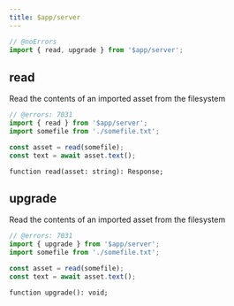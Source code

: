 ```yaml
---
title: $app/server
---
```




```js
// @noErrors
import { read, upgrade } from '$app/server';
```

## read

Read the contents of an imported asset from the filesystem

```js
// @errors: 7031
import { read } from '$app/server';
import somefile from './somefile.txt';

const asset = read(somefile);
const text = await asset.text();
```

<div class="ts-block">

```dts
function read(asset: string): Response;
```

</div>



## upgrade

Read the contents of an imported asset from the filesystem

```js
// @errors: 7031
import { upgrade } from '$app/server';
import somefile from './somefile.txt';

const asset = read(somefile);
const text = await asset.text();
```

<div class="ts-block">

```dts
function upgrade(): void;
```

</div>




